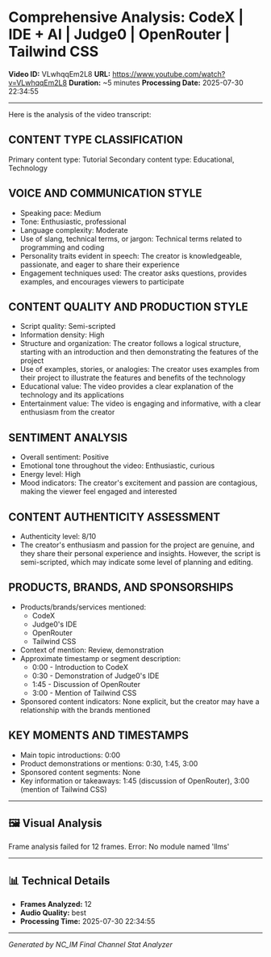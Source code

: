 # Comprehensive Analysis: CodeX | IDE + AI | Judge0 | OpenRouter | Tailwind CSS

**Video ID:** VLwhqqEm2L8
**URL:** https://www.youtube.com/watch?v=VLwhqqEm2L8
**Duration:** ~5 minutes
**Processing Date:** 2025-07-30 22:34:55

---

Here is the analysis of the video transcript:

## CONTENT TYPE CLASSIFICATION

Primary content type: Tutorial
Secondary content type: Educational, Technology

## VOICE AND COMMUNICATION STYLE

* Speaking pace: Medium
* Tone: Enthusiastic, professional
* Language complexity: Moderate
* Use of slang, technical terms, or jargon: Technical terms related to programming and coding
* Personality traits evident in speech: The creator is knowledgeable, passionate, and eager to share their experience
* Engagement techniques used: The creator asks questions, provides examples, and encourages viewers to participate

## CONTENT QUALITY AND PRODUCTION STYLE

* Script quality: Semi-scripted
* Information density: High
* Structure and organization: The creator follows a logical structure, starting with an introduction and then demonstrating the features of the project
* Use of examples, stories, or analogies: The creator uses examples from their project to illustrate the features and benefits of the technology
* Educational value: The video provides a clear explanation of the technology and its applications
* Entertainment value: The video is engaging and informative, with a clear enthusiasm from the creator

## SENTIMENT ANALYSIS

* Overall sentiment: Positive
* Emotional tone throughout the video: Enthusiastic, curious
* Energy level: High
* Mood indicators: The creator's excitement and passion are contagious, making the viewer feel engaged and interested

## CONTENT AUTHENTICITY ASSESSMENT

* Authenticity level: 8/10
* The creator's enthusiasm and passion for the project are genuine, and they share their personal experience and insights. However, the script is semi-scripted, which may indicate some level of planning and editing.

## PRODUCTS, BRANDS, AND SPONSORSHIPS

* Products/brands/services mentioned:
	+ CodeX
	+ Judge0's IDE
	+ OpenRouter
	+ Tailwind CSS
* Context of mention: Review, demonstration
* Approximate timestamp or segment description:
	+ 0:00 - Introduction to CodeX
	+ 0:30 - Demonstration of Judge0's IDE
	+ 1:45 - Discussion of OpenRouter
	+ 3:00 - Mention of Tailwind CSS
* Sponsored content indicators: None explicit, but the creator may have a relationship with the brands mentioned

## KEY MOMENTS AND TIMESTAMPS

* Main topic introductions: 0:00
* Product demonstrations or mentions: 0:30, 1:45, 3:00
* Sponsored content segments: None
* Key information or takeaways: 1:45 (discussion of OpenRouter), 3:00 (mention of Tailwind CSS)

---

## 🖼️ Visual Analysis
Frame analysis failed for 12 frames. Error: No module named 'llms'

---

## 📊 Technical Details
- **Frames Analyzed:** 12
- **Audio Quality:** best
- **Processing Time:** 2025-07-30 22:34:55

---
*Generated by NC_IM Final Channel Stat Analyzer*
